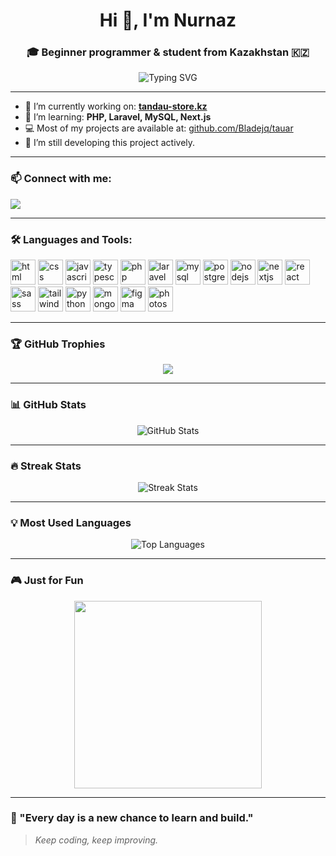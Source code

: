 <h1 align="center">Hi 👋, I'm Nurnaz</h1>
<h3 align="center">🎓 Beginner programmer & student from Kazakhstan 🇰🇿</h3>

<p align="center">
  <img src="https://readme-typing-svg.demolab.com?font=Fira+Code&pause=1000&center=true&width=435&lines=Welcome+to+my+GitHub!;I+love+learning+new+tech;Currently+working+on+tandau-store.kz;Let's+build+something+awesome!+" alt="Typing SVG" />
</p>

---

- 🔭 I’m currently working on: **[tandau-store.kz](https://tandau-store.kz)**
- 🌱 I’m learning: **PHP, Laravel, MySQL, Next.js**
- 💻 Most of my projects are available at: [github.com/Bladejq/tauar](https://github.com/Bladejq/tauar)
- 📝 I’m still developing this project actively.

---

### 📫 Connect with me:

<p align="left">
  <a href="https://instagram.com/nurn4z3" target="blank"><img src="https://img.shields.io/badge/Instagram-%23E4405F.svg?style=for-the-badge&logo=Instagram&logoColor=white" /></a>
</p>

---

### 🛠️ Languages and Tools:
<p align="left">
  <img src="https://cdn.jsdelivr.net/gh/devicons/devicon/icons/html5/html5-original.svg" width="40" height="40" alt="html" />
  <img src="https://cdn.jsdelivr.net/gh/devicons/devicon/icons/css3/css3-original.svg" width="40" height="40" alt="css" />
  <img src="https://cdn.jsdelivr.net/gh/devicons/devicon/icons/javascript/javascript-original.svg" width="40" height="40" alt="javascript" />
  <img src="https://cdn.jsdelivr.net/gh/devicons/devicon/icons/typescript/typescript-original.svg" width="40" height="40" alt="typescript" />
  <img src="https://cdn.jsdelivr.net/gh/devicons/devicon/icons/php/php-original.svg" width="40" height="40" alt="php" />
  <img src="https://cdn.jsdelivr.net/gh/devicons/devicon/icons/laravel/laravel-plain-wordmark.svg" width="40" height="40" alt="laravel" />
  <img src="https://cdn.jsdelivr.net/gh/devicons/devicon/icons/mysql/mysql-original-wordmark.svg" width="40" height="40" alt="mysql" />
  <img src="https://cdn.jsdelivr.net/gh/devicons/devicon/icons/postgresql/postgresql-original-wordmark.svg" width="40" height="40" alt="postgresql" />
  <img src="https://cdn.jsdelivr.net/gh/devicons/devicon/icons/nodejs/nodejs-original-wordmark.svg" width="40" height="40" alt="nodejs" />
  <img src="https://cdn.jsdelivr.net/gh/devicons/devicon/icons/nextjs/nextjs-line.svg" width="40" height="40" alt="nextjs" />
  <img src="https://cdn.jsdelivr.net/gh/devicons/devicon/icons/react/react-original-wordmark.svg" width="40" height="40" alt="react" />
  <img src="https://cdn.jsdelivr.net/gh/devicons/devicon/icons/sass/sass-original.svg" width="40" height="40" alt="sass" />
  <img src="https://cdn.jsdelivr.net/gh/devicons/devicon/icons/tailwindcss/tailwindcss-plain.svg" width="40" height="40" alt="tailwind" />
  <img src="https://cdn.jsdelivr.net/gh/devicons/devicon/icons/python/python-original.svg" width="40" height="40" alt="python" />
  <img src="https://cdn.jsdelivr.net/gh/devicons/devicon/icons/mongodb/mongodb-original-wordmark.svg" width="40" height="40" alt="mongodb" />
  <img src="https://cdn.jsdelivr.net/gh/devicons/devicon/icons/figma/figma-original.svg" width="40" height="40" alt="figma" />
  <img src="https://cdn.jsdelivr.net/gh/devicons/devicon/icons/photoshop/photoshop-line.svg" width="40" height="40" alt="photoshop" />
</p>

---

### 🏆 GitHub Trophies
<p align="center">
  <img src="https://github-profile-trophy.vercel.app/?username=bladejq&theme=onedark&no-frame=true&title=MultiLanguage,Commit,Repositories,Stars" />
</p>

---

### 📊 GitHub Stats
<p align="center">
  <img src="https://github-readme-stats.vercel.app/api?username=bladejq&show_icons=true&theme=radical" alt="GitHub Stats" />
</p>

---

### 🔥 Streak Stats
<p align="center">
  <img src="https://streak-stats.demolab.com?user=bladejq&theme=radical&border_radius=5" alt="Streak Stats" />
</p>

---

### 💡 Most Used Languages
<p align="center">
  <img src="https://github-readme-stats.vercel.app/api/top-langs/?username=bladejq&layout=compact&theme=radical" alt="Top Languages" />
</p>

---

### 🎮 Just for Fun

<p align="center">
  <img src="https://media.giphy.com/media/qgQUggAC3Pfv687qPC/giphy.gif" width="300" />
</p>

---

### 🚀 "Every day is a new chance to learn and build."

> _Keep coding, keep improving._

